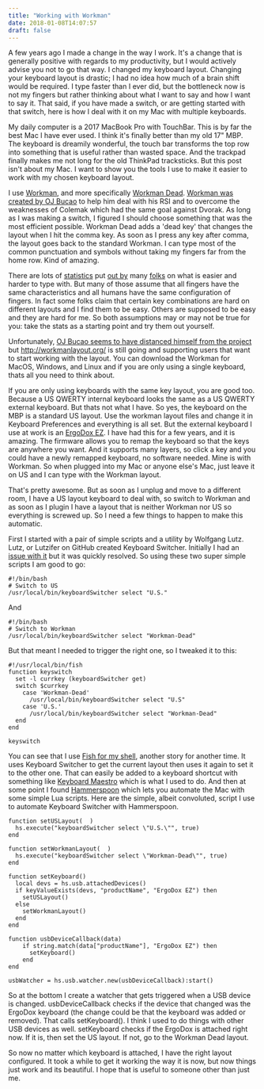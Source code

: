 ```yaml
---
title: "Working with Workman"
date: 2018-01-08T14:07:57
draft: false
---
```

A few years ago I made a change in the way I work. It's a change that is generally positive with regards to my productivity, but I would actively advise you not to go that way. I changed my keyboard layout. Changing your keyboard layout is drastic; I had no idea how much of a brain shift would be required. I type faster than I ever did, but the bottleneck now is not my fingers but rather thinking about what I want to say and how I want to say it. That said, if you have made a switch, or are getting started with that switch, here is how I deal with it on my Mac with multiple keyboards.

My daily computer is a 2017 MacBook Pro with TouchBar. This is by far the best Mac I have ever used. I think it's finally better than my old 17" MBP. The keyboard is dreamily wonderful, the touch bar transforms the top row into something that is useful rather than wasted space. And the trackpad finally makes me not long for the old ThinkPad tracksticks. But this post isn't about my Mac. I want to show you the tools I use to make it easier to work with my chosen keyboard layout.

I use [Workman](https://github.com/kdeloach/workman), and more specifically [Workman Dead](https://github.com/kdeloach/workman/tree/master/mac#workman-dead-for-programmers). [Workman was created by OJ Bucao](http://workmanlayout.org/) to help him deal with his RSI and to overcome the weaknesses of Colemak which had the same goal against Dvorak. As long as I was making a switch, I figured I should choose something that was the most efficient possible. Workman Dead adds a 'dead key' that changes the layout when I hit the comma key. As soon as I press any key after comma, the layout goes back to the standard Workman. I can type most of the common punctuation and symbols without taking my fingers far from the home row. Kind of amazing.

There are lots of [statistics](http://workmanlayout.org/#tests-using-popular-books) put [out by](https://normanlayout.info/compare.html) many [folks](https://forum.colemak.com/topic/1098-some-statistics-about-layouts-comparisons-charts/) on what is easier and harder to type with. But many of those assume that all fingers have the same characteristics and all humans have the same configuration of fingers. In fact some folks claim that certain key combinations are hard on different layouts and I find them to be easy. Others are supposed to be easy and they are hard for me. So both assumptions may or may not be true for you: take the stats as a starting point and try them out yourself. 

Unfortunately, [OJ Bucao  seems to have distanced himself from the project](https://github.com/ojbucao/Workman/issues/34) but <http://workmanlayout.org/> is still going and supporting users that want to start working with the layout. You can download the Workman for MacOS, Windows, and Linux and if you are only using a single keyboard, thats all you need to think about. 

If you are only using keyboards with the same key layout, you are good too. Because a US QWERTY internal keyboard looks the same as a US QWERTY external keyboard. But thats not what I have. So yes, the keyboard on the MBP is a standard US layout. Use the workman layout files and change it in Keyboard Preferences and everything is all set. But the external keyboard I use at work is an [ErgoDox EZ](https://ergodox-ez.com/). I have had this for a few years, and it is amazing. The firmware allows you to remap the keyboard so that the keys are anywhere you want. And it supports many layers, so click a key and you could have a newly remapped keyboard, no software needed. Mine is with Workman. So when plugged into my Mac or anyone else's Mac, just leave it on US and I can type with the Workman layout. 

That's pretty awesome. But as soon as I unplug and move to a different room, I have a US layout keyboard to deal with, so switch to Workman and as soon as I plugin I have a layout that is neither Workman nor US so everything is screwed up. So I need a few things to happen to make this automatic. 

First I started with a pair of simple scripts and a utility by Wolfgang Lutz. Lutz, or Lutzifer on GitHub created Keyboard Switcher. Initially I had an [issue with it](https://github.com/Lutzifer/keyboardSwitcher/issues/1) but it was quickly resolved. So using these two super simple scripts I am good to go:

	#!/bin/bash
	# Switch to US
	/usr/local/bin/keyboardSwitcher select "U.S."

And

	#!/bin/bash
	# Switch to Workman
	/usr/local/bin/keyboardSwitcher select "Workman-Dead"

But that meant I needed to trigger the right one, so I tweaked it to this:

	#!/usr/local/bin/fish
	function keyswitch
	  set -l currkey (keyboardSwitcher get)
	  switch $currkey
	    case 'Workman-Dead'
	      /usr/local/bin/keyboardSwitcher select "U.S"
	    case 'U.S.'
	      /usr/local/bin/keyboardSwitcher select "Workman-Dead"
	  end
	end

	keyswitch

You can see that I use [Fish for my shell](https://fishshell.com/), another story for another time. It uses Keyboard Switcher to get the current layout then uses it again to set it to the other one. That can easily be added to a keyboard shortcut with something like [Keyboard Maestro](https://www.keyboardmaestro.com/main/) which is what I used to do. And then at some point I found [Hammerspoon](http://www.hammerspoon.org/) which lets you automate the Mac with some simple Lua scripts. Here are the simple, albeit convoluted, script I use to automate Keyboard Switcher with Hammerspoon.

	function setUSLayout(  )
	  hs.execute("keyboardSwitcher select \"U.S.\"", true)
	end

	function setWorkmanLayout(  )
	  hs.execute("keyboardSwitcher select \"Workman-Dead\"", true)
	end

	function setKeyboard()
	  local devs = hs.usb.attachedDevices()
	  if keyValueExists(devs, "productName", "ErgoDox EZ") then
	    setUSLayout()
	  else
	    setWorkmanLayout()
	  end
	end

	function usbDeviceCallback(data)
	    if string.match(data["productName"], "ErgoDox EZ") then
	      setKeyboard()
	    end
	end

	usbWatcher = hs.usb.watcher.new(usbDeviceCallback):start()

So at the bottom I create a watcher that gets triggered when a USB device is changed. usbDeviceCallback checks if the device that changed was the ErgoDox keyboard (the change could be that the keyboard was added or removed). That calls setKeyboard(). I think I used to do things with other USB devices as well. setKeyboard checks if the ErgoDox is attached right now. If it is, then set the US layout. If not, go to the Workman Dead layout. 

So now no matter which keyboard is attached, I have the right layout configured. It took a while to get it working the way it is now, but now things just work and its beautiful. I hope that is useful to someone other than just me.